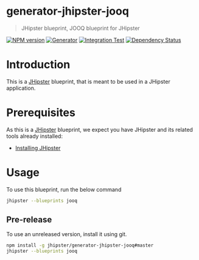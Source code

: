 # generator-jhipster-jooq

> JHipster blueprint, JOOQ blueprint for JHipster

[![NPM version][npm-image]][npm-url]
[![Generator][github-generator-image]][github-generator-url]
[![Integration Test][github-integration-image]][github-integration-url]
[![Dependency Status][daviddm-image]][daviddm-url]

# Introduction

This is a [JHipster](https://www.jhipster.tech/) blueprint, that is meant to be used in a JHipster application.

# Prerequisites

As this is a [JHipster](https://www.jhipster.tech/) blueprint, we expect you have JHipster and its related tools already installed:

-   [Installing JHipster](https://www.jhipster.tech/installation/)

# Usage

To use this blueprint, run the below command

```bash
jhipster --blueprints jooq
```

## Pre-release

To use an unreleased version, install it using git.

```bash
npm install -g jhipster/generator-jhipster-jooq#master
jhipster --blueprints jooq
```

[npm-image]: https://img.shields.io/npm/v/generator-jhipster-jooq.svg
[npm-url]: https://npmjs.org/package/generator-jhipster-jooq
[github-generator-image]: https://github.com/mshima/generator-jhipster-jooq/workflows/Generator/badge.svg
[github-generator-url]: https://github.com/mshima/generator-jhipster-tenantview/actions?query=workflow%3A%22Generator%22
[github-integration-image]: https://github.com/mshima/generator-jhipster-jooq/workflows/Integration%20Test/badge.svg
[github-integration-url]: https://github.com/mshima/generator-jhipster-tenantview/actions?query=workflow%3A%22Integration+Test%22
[daviddm-image]: https://david-dm.org/mshima/generator-jhipster-jooq.svg?theme=shields.io
[daviddm-url]: https://david-dm.org/mshima/generator-jhipster-jooq
